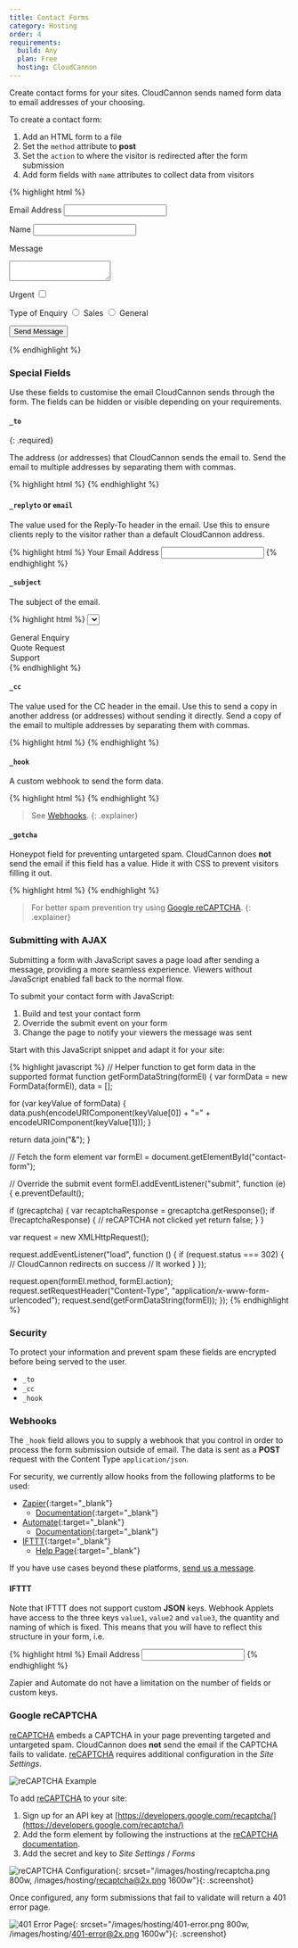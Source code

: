 ```yaml
---
title: Contact Forms
category: Hosting
order: 4
requirements:
  build: Any
  plan: Free
  hosting: CloudCannon
---
```


Create contact forms for your sites. CloudCannon sends named form data to email addresses of your choosing.

To create a contact form:

1. Add an HTML form to a file
2. Set the `method` attribute to **post**
3. Set the `action` to where the visitor is redirected after the form submission
4. Add form fields with `name` attributes to collect data from visitors

{% highlight html %}
<form method="post" action="/success.html">
  <label>Email Address</label>
  <input type="text" name="email">

  <label>Name</label>
  <input type="text" name="name">

  <label>Message</label>
  <textarea name="message"></textarea>

  <label>Urgent</label>
  <input type="checkbox" name="urgent">

  <label>Type of Enquiry</label>
  <input type="radio" name="_subject" value="Sales Enquiry"> Sales
  <input type="radio" name="_subject" value="General Enquiry"> General

  <input type="hidden" name="_to" value="sales@example.com,support@example.com">
  <input type="hidden" name="_cc" value="sales.tracker@example.com">
  <input type="hidden" name="_hook" value="https://hooks.zapier.com/hooks/catch/1234567/abcdef/">
  <input type="text" name="_gotcha" style="display: none;">

  <input type="submit" value="Send Message">
</form>
{% endhighlight %}


### Special Fields

Use these fields to customise the email CloudCannon sends through the form. The fields can be hidden or visible depending on your requirements.

#### `_to`
{: .required}

The address (or addresses) that CloudCannon sends the email to.
Send the email to multiple addresses by separating them with commas.

{% highlight html %}
<input type="hidden" name="_to" value="contact@example.com">
{% endhighlight %}

#### `_replyto` or `email`

The value used for the Reply-To header in the email.
Use this to ensure clients reply to the visitor rather than a default CloudCannon address.

{% highlight html %}
<label>
  Your Email Address
  <input type="text" name="_replyto">
 </label>
{% endhighlight %}

#### `_subject`

The subject of the email.

{% highlight html %}
<select name="_subject">
  <option>General Enquiry</option>
  <option>Quote Request</option>
  <option>Support</option>
</select>
{% endhighlight %}

#### `_cc`

The value used for the CC header in the email.
Use this to send a copy in another address (or addresses) without sending it directly.
Send a copy of the email to multiple addresses by separating them with commas.

{% highlight html %}
<input type="hidden" name="_cc" value="contact@example.com">
{% endhighlight %}

#### `_hook`

A custom webhook to send the form data.

{% highlight html %}
<input type="hidden" name="_hook" value="https://hooks.zapier.com/hooks/catch/1234567/abcdef/">
{% endhighlight %}

> See [Webhooks](#webhooks).
{: .explainer}

#### `_gotcha`

Honeypot field for preventing untargeted spam.
CloudCannon does **not** send the email if this field has a value.
Hide it with CSS to prevent visitors filling it out.

{% highlight html %}
<input type="text" name="_gotcha" style="display: none;">
{% endhighlight %}

> For better spam prevention try using [Google reCAPTCHA](#google-recaptcha).
{: .explainer}

### Submitting with AJAX

Submitting a form with JavaScript saves a page load after sending a message, providing a more seamless experience.
Viewers without JavaScript enabled fall back to the normal flow.

To submit your contact form with JavaScript:

1. Build and test your contact form
2. Override the submit event on your form
3. Change the page to notify your viewers the message was sent

Start with this JavaScript snippet and adapt it for your site:

{% highlight javascript %}
// Helper function to get form data in the supported format
function getFormDataString(formEl) {
  var formData = new FormData(formEl),
      data = [];

  for (var keyValue of formData) {
    data.push(encodeURIComponent(keyValue[0]) + "=" + encodeURIComponent(keyValue[1]));
  }

  return data.join("&");
}

// Fetch the form element
var formEl = document.getElementById("contact-form");

// Override the submit event
formEl.addEventListener("submit", function (e) {
  e.preventDefault();

  if (grecaptcha) {
    var recaptchaResponse = grecaptcha.getResponse();
    if (!recaptchaResponse) { // reCAPTCHA not clicked yet
      return false;
    }
  }

  var request = new XMLHttpRequest();

  request.addEventListener("load", function () {
    if (request.status === 302) { // CloudCannon redirects on success
      // It worked
    }
  });

  request.open(formEl.method, formEl.action);
  request.setRequestHeader("Content-Type", "application/x-www-form-urlencoded");
  request.send(getFormDataString(formEl));
});
{% endhighlight %}

### Security

To protect your information and prevent spam these fields are encrypted before being served to the user.

+ `_to`
+ `_cc`
+ `_hook`

### Webhooks

The `_hook` field allows you to supply a webhook that you control in order to process the form submission outside of email.
The data is sent as a **POST** request with the Content Type `application/json`.

For security, we currently allow hooks from the following platforms to be used:
- [Zapier](https://zapier.com/){:target="_blank"}
    - [Documentation](https://zapier.com/help/webhooks/){:target="_blank"}
- [Automate](https://automate.io/){:target="_blank"}
    - [Documentation](https://docs.automate.io/apps/webhooks){:target="_blank"}
- [IFTTT](https://ifttt.com/){:target="_blank"}
    - [Help Page](https://help.ifttt.com/hc/en-us/articles/115010230347-The-Webhooks-Service){:target="_blank"}

If you have use cases beyond these platforms, [send us a message](https://cloudcannon.com/contact/).

#### IFTTT

Note that IFTTT does not support custom **JSON** keys. Webhook Applets have access to the three keys `value1`, `value2` and `value3`, the quantity and naming of which is fixed. This means that you will have to reflect this structure in your form, i.e.

{% highlight html %}
<label>Email Address</label>
<input type="email" name="value1">
{% endhighlight %}

Zapier and Automate do not have a limitation on the number of fields or custom keys.

### Google reCAPTCHA

[reCAPTCHA](https://developers.google.com/recaptcha/) embeds a CAPTCHA in your page preventing targeted and untargeted spam.
CloudCannon does **not** send the email if the CAPTCHA fails to validate.
[reCAPTCHA](https://developers.google.com/recaptcha/) requires additional configuration in the *Site Settings*.

![reCAPTCHA Example](/images/hosting/captcha.gif)

To add [reCAPTCHA](https://developers.google.com/recaptcha/) to your site:

1. Sign up for an API key at [https://developers.google.com/recaptcha/](https://developers.google.com/recaptcha/)
2. Add the form element by following the instructions at the [reCAPTCHA documentation](https://developers.google.com/recaptcha/docs/display).
3. Add the secret and key to *Site Settings* / *Forms*

![reCAPTCHA Configuration](/images/hosting/recaptcha.png){: srcset="/images/hosting/recaptcha.png 800w, /images/hosting/recaptcha@2x.png 1600w"}{: .screenshot}

Once configured, any form submissions that fail to validate will return a 401 error page.

![401 Error Page](/images/hosting/401-error.png){: srcset="/images/hosting/401-error.png 800w, /images/hosting/401-error@2x.png 1600w"}{: .screenshot}